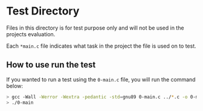 # Test Directory

Files in this directory is for test purpose only and will not be used in the projects evaluation.

Each `*main.c` file indicates what task in the project the file is used on to test.

## How to use run the test

If you wanted to run a test using the `0-main.c` file, you will run the command below:

```bash
> gcc -Wall -Werror -Wextra -pedantic -std=gnu89 0-main.c ../*.c -o 0-main
> ./0-main
```
